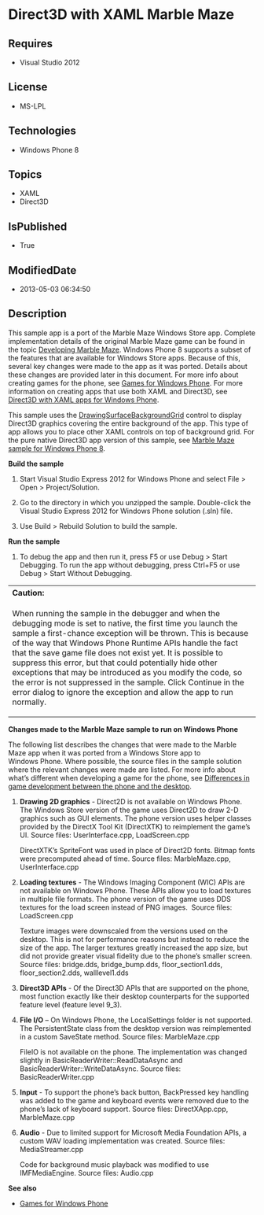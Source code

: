 # Direct3D with XAML Marble Maze
## Requires
* Visual Studio 2012
## License
* MS-LPL
## Technologies
* Windows Phone 8
## Topics
* XAML
* Direct3D
## IsPublished
* True
## ModifiedDate
* 2013-05-03 06:34:50
## Description

<div id="mainBody">
<p></p>
<div class="introduction">
<p>This sample app is a port of the Marble Maze Windows Store app. Complete implementation details of the original Marble Maze game can be found in the topic
<a href="http://msdn.microsoft.com/en-us/library/windows/apps/br230257.aspx">Developing Marble Maze</a>. Windows&nbsp;Phone&nbsp;8 supports a subset of the features that are available for Windows Store apps. Because of this, several key changes were made to the app as
 it was ported. Details about these changes are provided later in this document. For more info about creating games for the phone, see
<a href="http://msdn.microsoft.com/library/windowsphone/develop/jj206992(v=vs.105).aspx">
Games for Windows Phone</a>. For more information on creating apps that use both XAML and Direct3D, see
<a href="http://msdn.microsoft.com/library/windowsphone/develop/jj714079(v=vs.105).aspx">
Direct3D with XAML apps for Windows Phone</a>.</p>
<p>This sample uses the <a href="http://msdn.microsoft.com/library/windowsphone/develop/system.windows.controls.drawingsurfacebackgroundgrid(v=vs.105).aspx">
DrawingSurfaceBackgroundGrid</a> control to display Direct3D graphics covering the entire background of the app. This type of app allows you to place other XAML controls on top of background grid. For the pure native Direct3D app version of this sample, see
<a href="http://go.microsoft.com/fwlink/?LinkId=269990">Marble Maze sample for Windows Phone 8</a>.</p>
<p></p>
<p><b>Build the sample</b> </p>
<ol>
<li>
<p>Start Visual Studio Express 2012 for Windows&nbsp;Phone and select <span class="ui">
File</span> &gt; <span class="ui">Open</span> &gt; <span class="ui">Project/Solution</span>.
</p>
</li><li>
<p>Go to the directory in which you unzipped the sample. Double-click the Visual Studio Express 2012 for Windows&nbsp;Phone solution (<span class="label">.sln</span>) file.
</p>
</li><li>
<p>Use <span class="ui">Build</span> &gt; <span class="ui">Rebuild Solution</span> to build the sample.
</p>
</li></ol>
<p></p>
<p><b>Run the sample</b> </p>
<ol>
<li>
<p>To debug the app and then run it, press F5 or use <span class="ui">Debug</span> &gt;
<span class="ui">Start Debugging</span>. To run the app without debugging, press Ctrl&#43;F5 or use
<span class="ui">Debug</span> &gt; <span class="ui">Start Without Debugging</span>.</p>
</li></ol>
<div class="alert">
<table width="100%" cellspacing="0" cellpadding="0">
<tbody>
<tr>
<th align="left"><b>Caution:</b> </th>
</tr>
<tr>
<td>
<p>When running the sample in the debugger and when the debugging mode is set to native, the first time you launch the sample a first-chance exception will be thrown. This is because of the way that Windows Phone Runtime APIs handle the fact that the save game
 file does not exist yet. It is possible to suppress this error, but that could potentially hide other exceptions that may be introduced as you modify the code, so the error is not suppressed in the sample. Click
<span class="ui">Continue</span> in the error dialog to ignore the exception and allow the app to run normally.</p>
</td>
</tr>
</tbody>
</table>
</div>
<p><b>Changes made to the Marble Maze sample to run on Windows Phone</b> </p>
<p>The following list describes the changes that were made to the Marble Maze app when it was ported from a Windows Store app to Windows&nbsp;Phone. Where possible, the source files in the sample solution where the relevant changes were made are listed. For more
 info about what’s different when developing a game for the phone, see <a href="http://msdn.microsoft.com/library/windowsphone/develop/jj662930(v=vs.105).aspx">
Differences in game development between the phone and the desktop</a>.</p>
<ol>
<li>
<p><b>Drawing 2D graphics</b> - Direct2D is not available on Windows&nbsp;Phone. The Windows Store version of the game uses Direct2D to draw 2-D graphics such as GUI elements. The phone version uses helper classes provided by the DirectX Tool Kit (DirectXTK) to
 reimplement the game’s UI. Source files: UserInterface.cpp, LoadScreen.cpp</p>
<p>DirectXTK’s SpriteFont was used in place of Direct2D fonts. Bitmap fonts were precomputed ahead of time. Source files: MarbleMaze.cpp, UserInterface.cpp</p>
</li><li>
<p><b>Loading textures</b> - The Windows Imaging Component (WIC) APIs are not available on Windows&nbsp;Phone. These APIs allow you to load textures in multiple file formats. The phone version of the game uses DDS textures for the load screen instead of PNG images.&nbsp;
 Source files: LoadScreen.cpp</p>
<p>Texture images were downscaled from the versions used on the desktop. This is not for performance reasons but instead to reduce the size of the app. The larger textures greatly increased the app size, but did not provide greater visual fidelity due to the
 phone’s smaller screen. Source files: bridge.dds, bridge_bump.dds, floor_section1.dds, floor_section2.dds, walllevel1.dds</p>
</li><li>
<p><b>Direct3D APIs</b> - Of the Direct3D APIs that are supported on the phone, most function exactly like their desktop counterparts for the supported feature level (feature level 9_3).
</p>
</li><li>
<p><b>File I/O</b> – On Windows&nbsp;Phone, the <span value="LocalSettings"><span class="keyword">LocalSettings</span></span> folder is not supported.&nbsp; The
<span value="PersistentState"><span class="keyword">PersistentState</span></span> class from the desktop version was reimplemented in a custom
<span value="SaveState"><span class="keyword">SaveState</span></span> method. Source files: MarbleMaze.cpp</p>
<p><span value="FileIO"><span class="keyword">FileIO</span> </span>is not available on the phone. The implementation was changed slightly in BasicReaderWriter::ReadDataAsync and BasicReaderWriter::WriteDataAsync. Source files: BasicReaderWriter.cpp</p>
</li><li>
<p><b>Input</b> - To support the phone’s back button, <span value="BackPressed"><span class="keyword">BackPressed</span></span> key handling was added to the game and keyboard events were removed due to the phone’s lack of keyboard support. Source files:
 DirectXApp.cpp, MarbleMaze.cpp</p>
</li><li>
<p><b>Audio</b> - Due to limited support for Microsoft Media Foundation APIs, a custom WAV loading implementation was created. Source files: MediaStreamer.cpp</p>
<p>Code for background music playback was modified to use IMFMediaEngine. Source files: Audio.cpp</p>
</li></ol>
<p><b>See also</b> </p>
<ul>
<li>
<p><a href="http://msdn.microsoft.com/library/windowsphone/develop/jj206992(v=vs.105).aspx">Games for Windows Phone</a>
</p>
</li></ul>
</div>
</div>
